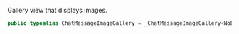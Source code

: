 
Gallery view that displays images.

``` swift
public typealias ChatMessageImageGallery = _ChatMessageImageGallery<NoExtraData>
```
